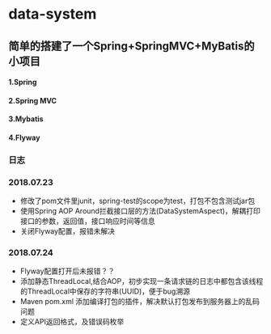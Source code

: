 # data-system
## 简单的搭建了一个Spring+SpringMVC+MyBatis的小项目

#### 1.Spring
#### 2.Spring MVC
#### 3.Mybatis
#### 4.Flyway




### 日志

### 2018.07.23 
- 修改了pom文件里junit，spring-test的scope为test，打包不包含测试jar包
- 使用Spring AOP Around拦截接口层的方法(DataSystemAspect)，解耦打印接口的参数，返回值，接口响应时间等信息
- 关闭Flyway配置，报错未解决

### 2018.07.24 
- Flyway配置打开后未报错？？
- 添加静态ThreadLocal<String>,结合AOP，初步实现一条请求链的日志中都包含该线程的ThreadLocal中保存的字符串(UUID)，便于bug溯源
- Maven pom.xml 添加编译打包的插件，解决默认打包发布到服务器上的乱码问题
- 定义API返回格式，及错误码枚举